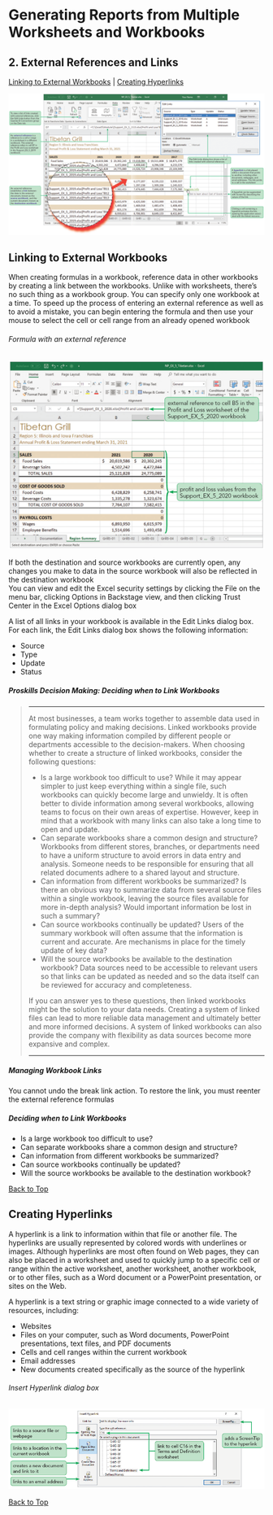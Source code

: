 [](#top) 
# Generating Reports from Multiple Worksheets and Workbooks
## 2. External References and Links
[Linking to External Workbooks](#linking-to-external-workbooks) | [Creating Hyperlinks](#creating-hyperlinks)

![Session 5-2 Visual Overview](../images/modules/M05/Session%205-2.png) 

## [](#linking-to-external-workbooks)Linking to External Workbooks

When creating formulas in a workbook, reference data in other workbooks by creating a link between the workbooks. Unlike with worksheets, there’s no such thing as a workbook group. You can specify only one workbook at a time. To speed up the process of entering an external reference as well as to avoid a mistake, you can begin entering the formula and then use your mouse to select the cell or cell range from an already opened workbook

###### Formula with an external reference
![Figure 5-10 Formula with an external reference](../images/modules/M05/Figure%205-10.png)

If both the destination and source workbooks are currently open, any changes you make to data in the source workbook will also be reflected in the destination workbook  
You can view and edit the Excel security settings by clicking the File on the menu bar, clicking Options in Backstage view, and then clicking Trust Center in the Excel Options dialog box

A list of all links in your workbook is available in the Edit Links dialog box. For each link, the Edit Links dialog box shows the following information:

*   Source
*   Type
*   Update
*   Status


##### Proskills Decision Making: _Deciding when to Link Workbooks_
>
> <hr>At most businesses, a team works together to assemble data used in formulating policy and making decisions. Linked workbooks provide one way making information compiled by different people or departments accessible to the decision-makers. When choosing whether to create a structure of linked workbooks, consider the following questions:
>
> * Is a large workbook too difficult to use? While it may appear simpler to just keep everything within a single file, such workbooks can quickly become large and unwieldy. It is often better to divide information among several workbooks, allowing teams to focus on their own areas of expertise. However, keep in mind that a workbook with many links can also take a long time to open and update.
> * Can separate workbooks share a common design and structure? Workbooks from different stores, branches, or departments need to have a uniform structure to avoid errors in data entry and analysis. Someone needs to be responsible for ensuring that all related documents adhere to a shared layout and structure.
> * Can information from different workbooks be summarized? Is there an obvious way to summarize data from several source files within a single workbook, leaving the source files available for more in-depth analysis? Would important information be lost in such a summary?
> * Can source workbooks continually be updated? Users of the summary workbook will often assume that the information is current and accurate. Are mechanisms in place for the timely update of key data?
> * Will the source workbooks be available to the destination workbook? Data sources need to be accessible to relevant users so that links can be updated as needed and so the data itself can be reviewed for accuracy and completeness.
>
> If you can answer yes to these questions, then linked workbooks might be the solution to your data needs. Creating a system of linked files can lead to more reliable data management and ultimately better and more informed decisions. A system of linked workbooks can also provide the company with flexibility as data sources become more expansive and complex.
>
> <hr>

##### Managing Workbook Links
You cannot undo the break link action. To restore the link, you must reenter the external reference formulas  

##### Deciding when to Link Workbooks
*   Is a large workbook too difficult to use?
*   Can separate workbooks share a common design and structure?
*   Can information from different workbooks be summarized?
*   Can source workbooks continually be updated?
*   Will the source workbooks be available to the destination workbook?

[Back to Top](#top)

## [](#creating-hyperlinks)Creating Hyperlinks
A hyperlink is a link to information within that file or another file. The hyperlinks are usually represented by colored words with underlines or images. Although hyperlinks are most often found on Web pages, they can also be placed in a worksheet and used to quickly jump to a specific cell or range within the active worksheet, another worksheet, another workbook, or to other files, such as a Word document or a PowerPoint presentation, or sites on the Web.

A hyperlink is a text string or graphic image connected to a wide variety of resources, including:

*   Websites
*   Files on your computer, such as Word documents, PowerPoint presentations, text files, and PDF documents
*   Cells and cell ranges within the current workbook
*   Email addresses
*   New documents created specifically as the source of the hyperlink


###### Insert Hyperlink dialog box
![Figure 5-14 Insert Hyperlink dialog box](../images/modules/M05/Figure%205-14.png)

[Back to Top](#top)
